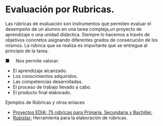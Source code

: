 # Evaluación por Rubricas.

Las rúbricas de evaluación son instrumentos que permiten evaluar el desempeño de un alumno en una tarea compleja,un proyecto de aprendizaje o una unidad didáctica. Siempre lo hacemos a través de objetivos concretos asignando diferentes grados de consecución de los mismos. La rúbrica que se realiza es importante que se entregue al principio de la tarea. 

■     Nos permite valorar:

*   El aprendizaje alcanzado.
*   Los conocimientos adquiridos. 
*   Las competencias desarrolladas. 
*   El proceso de trabajo llevado a cabo.
*   El producto final elaborado. 

Ejemplos de Rúbricas y otros enlaces

*   [Proyectos EDIA: 75 rúbricas para Primaria, Secundaria y Bachiller.](http://cedec.educalab.es/rubricas/)
*   [Rubistar:](http://rubistar.4teachers.org/index.php) Herramienta para la elaboración de rúbricas.